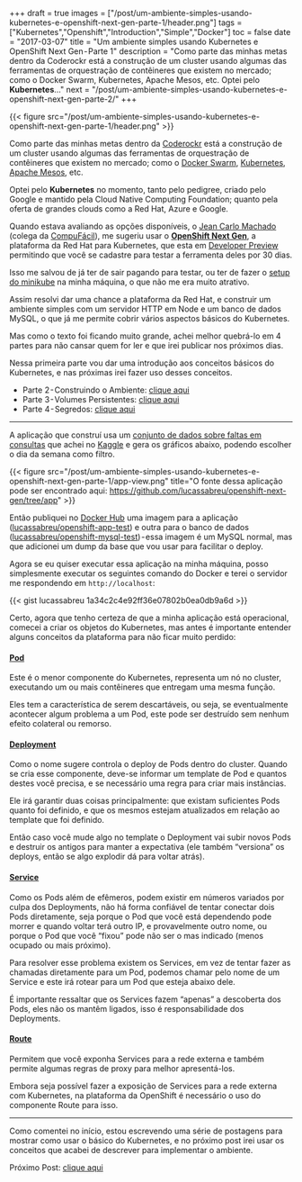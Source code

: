 +++
draft = true
images = ["/post/um-ambiente-simples-usando-kubernetes-e-openshift-next-gen-parte-1/header.png"]
tags = ["Kubernetes","Openshift","Introduction","Simple","Docker"]
toc = false
date = "2017-03-07"
title = "Um ambiente simples usando Kubernetes e OpenShift Next Gen - Parte 1"
description = "Como parte das minhas metas dentro da Coderockr está a construção de um cluster usando algumas das ferramentas de orquestração de contêineres que existem no mercado; como o Docker Swarm, Kubernetes, Apache Mesos, etc. Optei pelo **Kubernetes**..."
next = "/post/um-ambiente-simples-usando-kubernetes-e-openshift-next-gen-parte-2/"
+++

<!--more-->

{{< figure src="/post/um-ambiente-simples-usando-kubernetes-e-openshift-next-gen-parte-1/header.png" >}}

Como parte das minhas metas dentro da [Coderockr](http://blog.coderockr.com) está a construção de um cluster usando algumas das ferramentas de orquestração de contêineres que existem no mercado; como o [Docker Swarm](https://docs.docker.com/engine/swarm/), [Kubernetes](http://kubernetes.io), [Apache Mesos](http://mesos.apache.org/), etc.

Optei pelo **Kubernetes** no momento, tanto pelo pedigree, criado pelo Google e mantido pela Cloud Native Computing Foundation; quanto pela oferta de grandes clouds como a Red Hat, Azure e Google.

Quando estava avaliando as opções disponíveis, o [Jean Carlo Machado](https://medium.com/@JeanCarloMachad) (colega da [CompuFácil](https://medium.com/@compufacil)), me sugeriu usar o [**OpenShift Next Gen**](https://blog.openshift.com/next-generation-openshift-online/), a plataforma da Red Hat para Kubernetes, que esta em [Developer Preview](https://www.openshift.com/devpreview/) permitindo que você se cadastre para testar a ferramenta deles por 30 dias.

Isso me salvou de já ter de sair pagando para testar, ou ter de fazer o [setup do minikube](https://kubernetes.io/docs/getting-started-guides/minikube/) na minha máquina, o que não me era muito atrativo.

Assim resolvi dar uma chance a plataforma da Red Hat, e construir um ambiente simples com um servidor HTTP em Node e um banco de dados MySQL, o que já me permite cobrir vários aspectos básicos do Kubernetes.

Mas como o texto foi ficando muito grande, achei melhor quebrá-lo em 4 partes para não cansar quem for ler e que irei publicar nos próximos dias.

Nessa primeira parte vou dar uma introdução aos conceitos básicos do Kubernetes, e nas próximas irei fazer uso desses conceitos.

- Parte 2 - Construindo o Ambiente: [clique aqui](/post/um-ambiente-simples-usando-kubernetes-e-openshift-next-gen-parte-2/)
- Parte 3 - Volumes Persistentes: [clique aqui](/post/um-ambiente-simples-usando-kubernetes-e-openshift-next-gen-parte-3/)
- Parte 4 - Segredos: [clique aqui](/post/um-ambiente-simples-usando-kubernetes-e-openshift-next-gen-parte-4/)

* * *

A aplicação que construí usa um [conjunto de dados sobre faltas em consultas](https://www.kaggle.com/joniarroba/noshowappointments) que achei no [Kaggle](https://www.kaggle.com/) e gera os gráficos abaixo, podendo escolher o dia da semana como filtro.

{{< figure src="/post/um-ambiente-simples-usando-kubernetes-e-openshift-next-gen-parte-1/app-view.png"
        title="O fonte dessa aplicação pode ser encontrado aqui: <https://github.com/lucassabreu/openshift-next-gen/tree/app>" >}}

Então publiquei no [Docker Hub](http://hub.docker.com) uma imagem para a aplicação ([lucassabreu/openshift-app-test](https://hub.docker.com/r/lucassabreu/openshift-app-test/)) e outra para o banco de dados ([lucassabreu/openshift-mysql-test](https://hub.docker.com/r/lucassabreu/openshift-mysql-test/)) - essa imagem é um MySQL normal, mas que adicionei um dump da base que vou usar para facilitar o deploy.

Agora se eu quiser executar essa aplicação na minha máquina, posso simplesmente executar os seguintes comando do Docker e terei o servidor me respondendo em `http://localhost`:

{{< gist lucassabreu 1a34c2c4e92ff36e07802b0ea0db9a6d >}}

Certo, agora que tenho certeza de que a minha aplicação está operacional, comecei a criar os objetos do Kubernetes, mas antes é importante entender alguns conceitos da plataforma para não ficar muito perdido:

#### [Pod](https://kubernetes.io/docs/user-guide/pods/)

Este é o menor componente do Kubernetes, representa um nó no cluster, executando um ou mais contêineres que entregam uma mesma função.

Eles tem a característica de serem descartáveis, ou seja, se eventualmente acontecer algum problema a um Pod, este pode ser destruído sem nenhum efeito colateral ou remorso.

#### [Deployment](https://kubernetes.io/docs/user-guide/deployments/)

Como o nome sugere controla o deploy de Pods dentro do cluster. Quando se cria esse componente, deve-se informar um template de Pod e quantos destes você precisa, e se necessário uma regra para criar mais instâncias.

Ele irá garantir duas coisas principalmente: que existam suficientes Pods quanto foi definido, e que os mesmos estejam atualizados em relação ao template que foi definido.

Então caso você mude algo no template o Deployment vai subir novos Pods e destruir os antigos para manter a expectativa (ele também “versiona” os deploys, então se algo explodir dá para voltar atrás).

#### [Service](https://kubernetes.io/docs/user-guide/services/)

Como os Pods além de efêmeros, podem existir em números variados por culpa dos Deployments, não há forma confiável de tentar conectar dois Pods diretamente, seja porque o Pod que você está dependendo pode morrer e quando voltar terá outro IP, e provavelmente outro nome, ou porque o Pod que você “fixou” pode não ser o mas indicado (menos ocupado ou mais próximo).

Para resolver esse problema existem os Services, em vez de tentar fazer as chamadas diretamente para um Pod, podemos chamar pelo nome de um Service e este irá rotear para um Pod que esteja abaixo dele.

É importante ressaltar que os Services fazem “apenas” a descoberta dos Pods, eles não os mantêm ligados, isso é responsabilidade dos Deployments.

#### [Route](https://docs.openshift.org/latest/architecture/core_concepts/routes.html)

Permitem que você exponha Services para a rede externa e também permite algumas regras de proxy para melhor apresentá-los.

Embora seja possível fazer a exposição de Services para a rede externa com Kubernetes, na plataforma da OpenShift é necessário o uso do componente Route para isso.

* * *

Como comentei no início, estou escrevendo uma série de postagens para mostrar como usar o básico do Kubernetes, e no próximo post irei usar os conceitos que acabei de descrever para implementar o ambiente.

Próximo Post: [clique aqui](/post/um-ambiente-simples-usando-kubernetes-e-openshift-next-gen-parte-2/)
